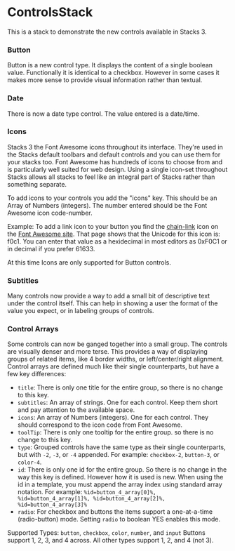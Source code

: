 # ControlsStack
This is a stack to demonstrate the new controls available in Stacks 3.

### Button
Button is a new control type. It displays the content of a single boolean value.  Functionally it is identical to a checkbox. However in some cases it makes more sense to provide visual information rather than textual.

### Date
There is now a date type control.  The value entered is a date/time.

### Icons
Stacks 3 the Font Awesome icons throughout its interface.  They're used in the Stacks default toolbars and default controls and you can use them for your stacks too.  Font Awesome has hundreds of icons to choose from and is particularly well suited for web design.  Using a single icon-set throughout Stacks allows all stacks to feel like an integral part of Stacks rather than something separate.

To add icons to your controls you add the "icons" key.  This should be an Array of Numbers (integers).  The number entered should be the Font Awesome icon code-number.

Example: To add a link icon to your button you find the [chain-link](http://fortawesome.github.io/Font-Awesome/icon/link/) icon on the [Font Awesome site](http://fortawesome.github.io/Font-Awesome/).  That page shows that the Unicode for this icon is: f0c1.  You can enter that value as a hexidecimal in most editors as 0xF0C1 or in decimal if you prefer 61633.

At this time Icons are only supported for Button controls.

### Subtitles
Many controls now provide a way to add a small bit of descriptive text under the control itself.  This can help in showing a user the format of the value you expect, or in labeling groups of controls.

### Control Arrays
Some controls can now be ganged together into a small group. The controls are visually denser and more terse. This provides a way of displaying groups of related items, like 4 border widths, or left/center/right alignment. Control arrays are defined much like their single counterparts, but have a few key differences:

 * `title`: There is only one title for the entire group, so there is no change to this key.
 * `subtitles`: An array of strings. One for each control. Keep them short and pay attention to the available space.
 * `icons`: An array of Numbers (integers). One for each control. They should correspond to the icon code from Font Awesome.
 * `toolTip`: There is only one tooltip for the entire group. so there is no change to this key.
 * `type`: Grouped controls have the same type as their single counterparts, but with `-2`, `-3`, or `-4` appended.  For example: `checkbox-2`, `button-3`, or `color-4`.
 * `id`: There is only one id for the entire group. So there is no change in the way this key is defined. However how it is used is new. When using the id in a template, you must append the array index using standard array notation. For example: `%id=button_4_array[0]%, %id=button_4_array[1]%, %id=button_4_array[2]%, %id=button_4_array[3]%`
 * `radio`: For checkbox and buttons the items support a one-at-a-time (radio-button) mode. Setting `radio` to boolean YES enables this mode.

Supported Types:  `button`, `checkbox`, `color`, `number`, and `input`
Buttons support 1, 2, 3, and 4 across.
All other types support 1, 2, and 4 (not 3).


